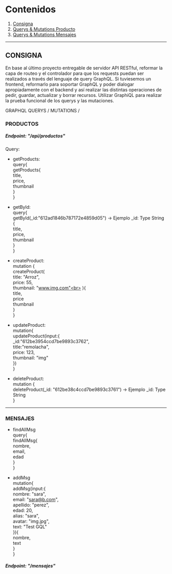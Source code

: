# Contenidos
1. [Consigna](#consigna)
2. [Querys & Mutations Producto](#producto)
3. [Querys & Mutations Mensajes](#mensajes)
---
## CONSIGNA
<a name="consigna"></a>

En base al último proyecto entregable de servidor API RESTful, reformar la capa de routeo y el controlador para que los requests puedan ser realizados a través del lenguaje de query GraphQL. Si tuviesemos un frontend, reformarlo para soportar GraphQL y poder dialogar apropiadamente con el backend y así realizar las distintas operaciones de pedir, guardar, actualizar y borrar recursos.
Utilizar GraphiQL para realizar la prueba funcional de los querys y las mutaciones.

GRAPHQL QUERYS / MUTATIONS /

### PRODUCTOS
<a name="producto"></a>

##### Endpoint: "/api/productos"

Query:<br>
- getProducts:<br>
query{<br>
  getProducts{<br>
    title,<br>
    price,<br>
    thumbnail<br>
  }<br>
}<br>

- getById:<br>
query{<br>
  getById(_id:"612ad1846b787172e4859d05") -> Ejemplo _id: Type String<br>
  {<br>
    title,<br>
    price,<br>
    thumbnail<br>
  }<br>
}<br>

- createProduct:<br>
mutation {<br>
  createProduct(<br>
    title: "Arroz",<br>
    price: 55,<br>
    thumbnail: "www.img.com"<br>
  ){<br>
    title,<br>
    price<br>
    thumbnail<br>
  }<br>
}<br>

- updateProduct:<br>
mutation{<br>
  updateProduct(input:{<br>
    _id:"612be3954ccd7be9893c3762",<br>
    title:"remolacha",<br>
    price: 123,<br>
    thumbnail: "img"<br>
  })<br>
}<br>

- deleteProduct:<br>
mutation {<br>
  deleteProduct(_id: "612be38c4ccd7be9893c3761") -> Ejemplo _id: Type String<br>
}<br>

---

### MENSAJES
<a name="mensajes"></a>

- findAllMsg<br>
query{<br>
  findAllMsg{<br>
    nombre,<br>
    email,<br>
    edad<br>
  }<br>
}<br>

- addMsg<br>
mutation{<br>
  addMsg(input:{<br>
    nombre: "sara",<br>
    email: "sara@b.com",<br>
    apellido: "perez",<br>
    edad: 20,<br>
    alias: "sara",<br>
    avatar: "img.jpg",<br>
    text: "Test GQL"<br>
  }){<br>
    nombre,<br>
    text<br>
  }<br>
}<br>

##### Endpoint: "/mensajes"


